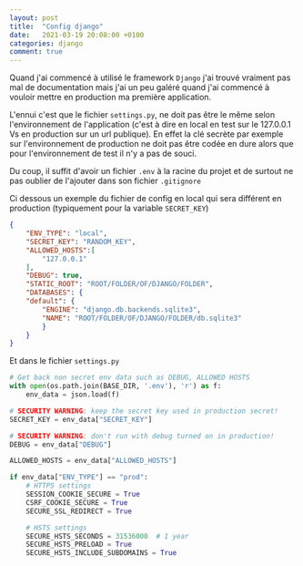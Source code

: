 ```yaml
---
layout: post
title:  "Config django"
date:   2021-03-19 20:08:00 +0100
categories: django
comment: true 
---
```


Quand j'ai commencé à utilisé le framework `Django` j'ai trouvé vraiment pas mal de documentation mais j'ai un peu galéré quand j'ai commencé à vouloir mettre en production ma première application. 

L'ennui c'est que le fichier `settings.py`, ne doit pas être le même selon l'environnement de l'application (c'est à dire en local en test sur le 127.0.0.1 Vs en production sur un url publique). En effet la clé secrète par exemple sur l'environnement de production ne doit pas être codée en dure alors que pour l'environnement de test il n'y a pas de souci.

Du coup, il suffit d'avoir un fichier `.env` à la racine du projet et de surtout ne pas oublier de l'ajouter dans son fichier `.gitignore`

Ci dessous un exemple du fichier de config en local qui sera différent en production (typiquement pour la variable `SECRET_KEY`)

```json
{
    "ENV_TYPE": "local",
    "SECRET_KEY": "RANDOM_KEY",
    "ALLOWED_HOSTS":[
        "127.0.0.1"
    ],
    "DEBUG": true,
    "STATIC_ROOT": "ROOT/FOLDER/OF/DJANGO/FOLDER",
    "DATABASES": {
    "default": {
        "ENGINE": "django.db.backends.sqlite3",
        "NAME": "ROOT/FOLDER/OF/DJANGO/FOLDER/db.sqlite3"
        }
    }
}
```

Et dans le fichier `settings.py`

```python
# Get back non secret env data such as DEBUG, ALLOWED HOSTS
with open(os.path.join(BASE_DIR, '.env'), 'r') as f:
    env_data = json.load(f)

# SECURITY WARNING: keep the secret key used in production secret!
SECRET_KEY = env_data["SECRET_KEY"]

# SECURITY WARNING: don't run with debug turned on in production!
DEBUG = env_data["DEBUG"]

ALLOWED_HOSTS = env_data["ALLOWED_HOSTS"]

if env_data["ENV_TYPE"] == "prod":
    # HTTPS settings
    SESSION_COOKIE_SECURE = True
    CSRF_COOKIE_SECURE = True
    SECURE_SSL_REDIRECT = True

    # HSTS settings
    SECURE_HSTS_SECONDS = 31536000  # 1 year
    SECURE_HSTS_PRELOAD = True
    SECURE_HSTS_INCLUDE_SUBDOMAINS = True
```
